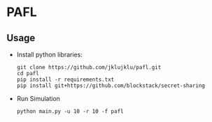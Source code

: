 # PAFL
## Usage
- Install python libraries:
    ```shell
    git clone https://github.com/jklujklu/pafl.git
    cd pafl
    pip install -r requirements.txt
    pip install git+https://github.com/blockstack/secret-sharing
    ```
- Run Simulation
    ```shell
    python main.py -u 10 -r 10 -f pafl
  ```